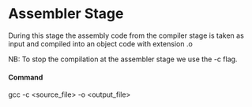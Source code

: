# Assembler Stage
During this stage the assembly code from the compiler stage is taken as input and compiled into an object code with extension .o

NB: To stop the compilation at the assembler stage we use the -c flag.

#### Command
gcc -c <source_file> -o <output_file>